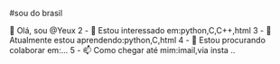 #sou do brasil

👋 Olá, sou @Yeux 
2 - 👀 Estou interessado em:python,C,C++,html
3 - 🌱 Atualmente estou aprendendo:python,C,html
4 - 💞️ Estou procurando colaborar em:... 
5 - 📫 Como chegar até mim:imail,via insta ..

<!---
ghostanonimato/ghostanonimato is a ✨ special ✨ repository because its `README.md` (this file) appears on your GitHub profile.
You can click the Preview link to take a look at your changes.
--->

